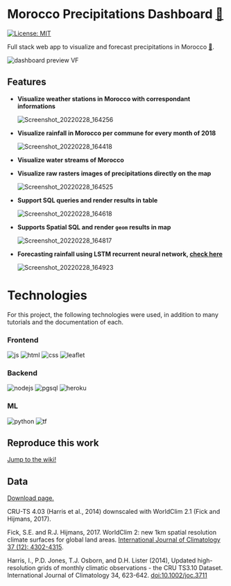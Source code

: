 # Morocco Precipitations Dashboard <a target="_blank" href="https://precip-morocco.herokuapp.com/">🔗</a>

[![License: MIT](https://img.shields.io/badge/License-MIT-yellow.svg)](https://opensource.org/licenses/MIT)

Full stack web app to visualize and forecast precipitations in Morocco <a target="_blank" href="https://precip-morocco.herokuapp.com/">🔗</a>.

![dashboard preview VF](https://user-images.githubusercontent.com/63267601/155906366-9ae14723-6896-43ad-9524-eef29609967c.png)

## Features

- **Visualize weather stations in Morocco with correspondant informations**

  ![Screenshot_20220228_164256](https://user-images.githubusercontent.com/63267601/156012615-392c0639-b116-479a-bd00-4a26e51803dd.png)

- **Visualize rainfall in Morocco per commune for every month of 2018**

  ![Screenshot_20220228_164418](https://user-images.githubusercontent.com/63267601/156012828-22c8c309-98c1-4476-8a21-8effb80b5b50.png)

- **Visualize water streams of Morocco**

- **Visualize raw rasters images of precipitations directly on the map**

  ![Screenshot_20220228_164525](https://user-images.githubusercontent.com/63267601/156013029-6ec20895-703f-49e7-9790-9379aa111e30.png)

- **Support SQL queries and render results in table**

  ![Screenshot_20220228_164618](https://user-images.githubusercontent.com/63267601/156013169-e8a98c29-4ff6-4ac3-a9ce-399f1136a773.png)

- **Supports Spatial SQL and render `geom` results in map**

  ![Screenshot_20220228_164817](https://user-images.githubusercontent.com/63267601/156013527-45214a09-c225-41b7-9a19-6a4e2316206d.png)

- **Forecasting rainfall using LSTM recurrent neural network, [check here](https://www.kaggle.com/yobfat/forecastingprecipkhouribgacommune/)**

  ![Screenshot_20220228_164923](https://user-images.githubusercontent.com/63267601/156013729-a587be52-2b7a-460d-be86-08ee0d48d0cf.png)

# Technologies

For this project, the following technologies were used, in addition to many tutorials and the documentation of each.

### Frontend

![js](https://img.shields.io/badge/JavaScript-323330?style=for-the-badge&logo=javascript&logoColor=F7DF1E)
![html](https://img.shields.io/badge/HTML5-E34F26?style=for-the-badge&logo=html5&logoColor=white)
![css](https://img.shields.io/badge/CSS3-1572B6?style=for-the-badge&logo=css3&logoColor=white)
![leaflet](https://img.shields.io/badge/Leaflet-199900?style=for-the-badge&logo=Leaflet&logoColor=white)

### Backend

![nodejs](https://img.shields.io/badge/Node.js-339933?style=for-the-badge&logo=nodedotjs&logoColor=white)
![pgsql](https://img.shields.io/badge/PostgreSQL-316192?style=for-the-badge&logo=postgresql&logoColor=white)
![heroku](https://img.shields.io/badge/Heroku-430098?style=for-the-badge&logo=heroku&logoColor=white)

### ML

![python](https://img.shields.io/badge/Python-FFD43B?style=for-the-badge&logo=python&logoColor=blue)
![tf](https://img.shields.io/badge/TensorFlow-FF6F00?style=for-the-badge&logo=TensorFlow&logoColor=white)
![]()

## Reproduce this work

[Jump to the wiki!](https://github.com/ayoubft/wm-22-project/wiki)

## Data

[Download page.](https://worldclim.org/data/monthlywth.html)

CRU-TS 4.03 (Harris et al., 2014) downscaled with WorldClim 2.1 (Fick and Hijmans, 2017).

Fick, S.E. and R.J. Hijmans, 2017. WorldClim 2: new 1km spatial resolution climate surfaces for global land areas. [International Journal of Climatology 37 (12): 4302-4315](https://rmets.onlinelibrary.wiley.com/doi/abs/10.1002/joc.5086%22).

Harris, I., P.D. Jones, T.J. Osborn, and D.H. Lister (2014), Updated high-resolution grids of monthly climatic observations - the CRU TS3.10 Dataset. International Journal of Climatology 34, 623-642. [doi:10.1002/joc.3711](doi:10.1002/joc.3711)
